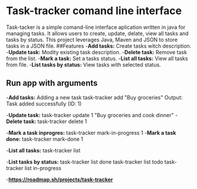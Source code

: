 # Task-tracker comand line interface
Task-tacker is a simple comand-line interface aplication written in java for managing tasks. It allows users to create, update, delate, view all tasks and tasks by status. This project leverages Java, Maven and JSON to store tasks in a JSON file.
##Features
-**Add tasks:** Create tasks witch description.
-**Update task:** Modity existing task description.
-**Delete task:** Remove task from the list.
-**Mark a task:** Set a tasks status.
-**List all tasks:** View all tasks from file.
-**List tasks by status:** View tasks with selected status.

## Run app with arguments
-**Add tasks:** Adding a new task
task-tracker add "Buy groceries"
Output: Task added successfully (ID: 1)

-**Update task:**
task-tracker update 1 "Buy groceries and cook dinner"
-**Delete task:**
task-tracker delete 1

-**Mark a task inprogres:** 
task-tracker mark-in-progress 1
-**Mark a task done:** 
task-tracker mark-done 1

-**List all tasks:** 
task-tracker list

-**List tasks by status:**
task-tracker list done
task-tracker list todo
task-tracker list in-progress

-**https://roadmap.sh/projects/task-tracker**
